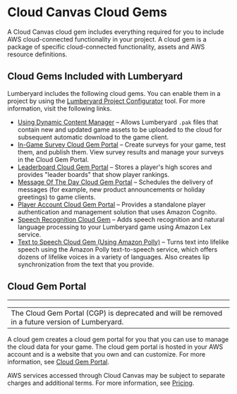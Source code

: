 # Cloud Canvas Cloud Gems<a name="gems-system-gem-aws-cloud-gems"></a>

A Cloud Canvas cloud gem includes everything required for you to include AWS cloud\-connected functionality in your project\. A cloud gem is a package of specific cloud\-connected functionality, assets and AWS resource definitions\.

## Cloud Gems Included with Lumberyard<a name="gems-system-gem-aws-cloud-gems-in-lumberyard"></a>

Lumberyard includes the following cloud gems\. You can enable them in a project by using the [Lumberyard Project Configurator](configurator-intro.md) tool\. For more information, visit the following links\.
+ [Using Dynamic Content Manager](cloud-canvas-cloud-gem-dc-manager.md) – Allows Lumberyard `.pak` files that contain new and updated game assets to be uploaded to the cloud for subsequent automatic download to the game client\.
+ [In\-Game Survey Cloud Gem Portal](cloud-canvas-cloud-gem-in-game-survey.md) – Create surveys for your game, test them, and publish them\. View survey results and manage your surveys in the Cloud Gem Portal\.
+ [Leaderboard Cloud Gem Portal](cloud-canvas-cloud-gem-leaderboard.md) – Stores a player's high scores and provides "leader boards" that show player rankings\.
+ [Message Of The Day Cloud Gem Portal](cloud-canvas-cloud-gem-message-of-the-day.md) – Schedules the delivery of messages \(for example, new product announcements or holiday greetings\) to game clients\.
+ [Player Account Cloud Gem Portal](cloud-canvas-cloud-gem-player-account.md) – Provides a standalone player authentication and management solution that uses Amazon Cognito\.
+ [Speech Recognition Cloud Gem](cloud-canvas-cloud-gem-speech-recognition-intro.md) – Adds speech recognition and natural language processing to your Lumberyard game using Amazon Lex service\.
+ [Text to Speech Cloud Gem \(Using Amazon Polly\)](cloud-canvas-cloud-gem-text-to-speech-intro.md) – Turns text into lifelike speech using the Amazon Polly text\-to\-speech service, which offers dozens of lifelike voices in a variety of languages\. Also creates lip synchronization from the text that you provide\.

## Cloud Gem Portal<a name="gems-system-gem-aws-cloud-gems-portal"></a>


****  

|  | 
| --- |
|  The Cloud Gem Portal \(CGP\) is deprecated and will be removed in a future version of Lumberyard\.  | 

A cloud gem creates a cloud gem portal for you that you can use to manage the cloud data for your game\. The cloud gem portal is hosted in your AWS account and is a website that you own and can customize\. For more information, see [Cloud Gem Portal](cloud-canvas-cloud-gem-portal.md)\.

AWS services accessed through Cloud Canvas may be subject to separate charges and additional terms\. For more information, see [Pricing](cloud-canvas-overview-pricing.md)\.